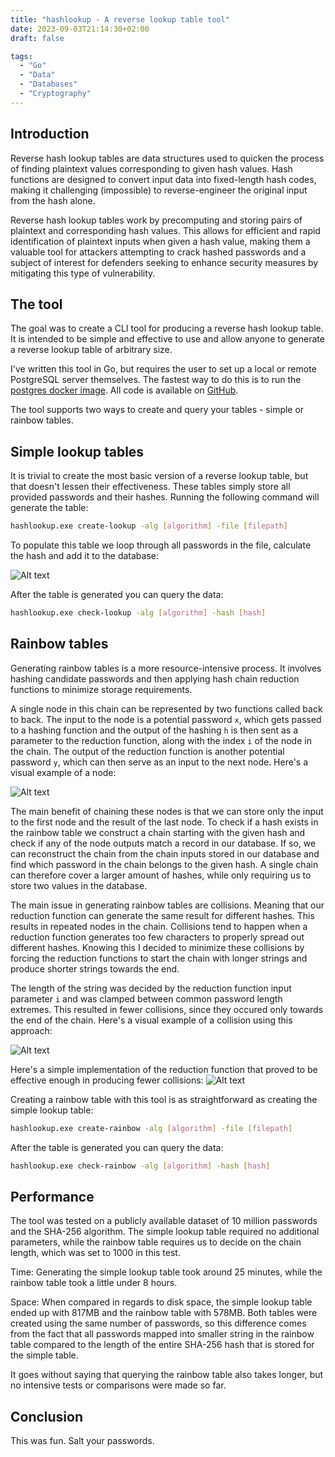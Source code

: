 ```yaml
---
title: "hashlookup - A reverse lookup table tool"
date: 2023-09-03T21:14:30+02:00
draft: false

tags:
  - "Go"
  - "Data"
  - "Databases"
  - "Cryptography"
---
```


## Introduction

Reverse hash lookup tables are data structures used to quicken the process of finding plaintext values corresponding to given hash values. Hash functions are designed to convert input data into fixed-length hash codes, making it challenging (impossible) to reverse-engineer the original input from the hash alone. 

Reverse hash lookup tables work by precomputing and storing pairs of plaintext and corresponding hash values. This allows for efficient and rapid identification of plaintext inputs when given a hash value, making them a valuable tool for attackers attempting to crack hashed passwords and a subject of interest for defenders seeking to enhance security measures by mitigating this type of vulnerability.

## The tool

The goal was to create a CLI tool for producing a reverse hash lookup table. It is intended to be simple and effective to use and allow anyone to generate a reverse lookup table of arbitrary size.

I've written this tool in Go, but requires the user to set up a local or remote PostgreSQL server themselves. The fastest way to do this is to run the [postgres docker image](https://hub.docker.com/_/postgres). All code is available on [GitHub](https://www.github.com/JureBevc/hashlookup).

The tool supports two ways to create and query your tables - simple or rainbow tables.

## Simple lookup tables

It is trivial to create the most basic version of a reverse lookup table, but that doesn't lessen their effectiveness. These tables simply store all provided passwords and their hashes. Running the following command will generate the table:

``` bash
hashlookup.exe create-lookup -alg [algorithm] -file [filepath]
```

To populate this table we loop through all passwords in the file, calculate the hash and add it to the database:

![Alt text](/hashlookup-code1.png)

After the table is generated you can query the data:
``` bash
hashlookup.exe check-lookup -alg [algorithm] -hash [hash]
```

## Rainbow tables

Generating rainbow tables is a more resource-intensive process. It involves hashing candidate passwords and then applying hash chain reduction functions to minimize storage requirements.

A single node in this chain can be represented by two functions called back to back. The input to the node is a potential password `x`, which gets passed to a hashing function and the output of the hashing `h` is then sent as a parameter to the reduction function, along with the index `i` of the node in the chain. The output of the reduction function is another potential password `y`, which can then serve as an input to the next node. Here's a visual example of a node:

![Alt text](/rainbow-table-node.png)

The main benefit of chaining these nodes is that we can store only the input to the first node and the result of the last node. To check if a hash exists in the rainbow table we construct a chain starting with the given hash and check if any of the node outputs match a record in our database. If so, we can reconstruct the chain from the chain inputs stored in our database and find which password in the chain belongs to the given hash. A single chain can therefore cover a larger amount of hashes, while only requiring us to store two values in the database.

The main issue in generating rainbow tables are collisions. Meaning that our reduction function can generate the same result for different hashes. This results in repeated nodes in the chain. Collisions tend to happen when a reduction function generates too few characters to properly spread out different hashes. Knowing this I decided to minimize these collisions by forcing the reduction functions to start the chain with longer strings and produce shorter strings towards the end. 

The length of the string was decided by the reduction function input parameter `i` and was clamped between common password length extremes. This resulted in fewer collisions, since they occured only towards the end of the chain. Here's a visual example of a collision using this approach:

![Alt text](/rainbow-collisions.png)

Here's a simple implementation of the reduction function that proved to be effective enough in producing fewer collisions:
![Alt text](/hashlookup-code2.png)

Creating a rainbow table with this tool is as straightforward as creating the simple lookup table:
```bash
hashlookup.exe create-rainbow -alg [algorithm] -file [filepath]
```

After the table is generated you can query the data:
``` bash
hashlookup.exe check-rainbow -alg [algorithm] -hash [hash]
```

## Performance

The tool was tested on a publicly available dataset of 10 million passwords and the SHA-256 algorithm. The simple lookup table required no additional parameters, while the rainbow table requires us to decide on the chain length, which was set to 1000 in this test.

Time: Generating the simple lookup table took around 25 minutes, while the rainbow table took a little under 8 hours.

Space: When compared in regards to disk space, the simple lookup table ended up with 817MB and the rainbow table with 578MB. Both tables were created using the same number of passwords, so this difference comes from the fact that all passwords mapped into smaller string in the rainbow table compared to the length of the entire SHA-256 hash that is stored for the simple table.

It goes without saying that querying the rainbow table also takes longer, but no intensive tests or comparisons were made so far.

## Conclusion
This was fun. Salt your passwords.

